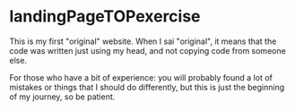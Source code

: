 # landingPageTOPexercise

This is my first "original" website. When I sai "original", it means that the code was written just using my head, and not copying code from someone else.

For those who have a bit of experience: you will probably found a lot of mistakes or things that I should do differently, but this is just the beginning of my journey, so be patient.